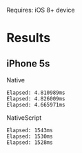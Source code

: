 Requires: iOS 8+ device

# Results

## iPhone 5s
Native
```
Elapsed: 4.810989ms
Elapsed: 4.826009ms
Elapsed: 4.665971ms
```

NativeScript
```
Elapsed: 1543ms
Elapsed: 1530ms
Elapsed: 1528ms
```
